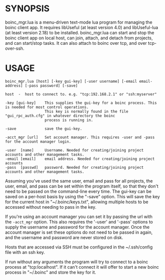 SYNOPSIS
=========

boinc_mgr.lua is a menu-driven text-mode lua program for managing the boinc client app. It requires libUseful (at least version 4.0) and libUseful-lua (at least version 2.18) to be installed. boinc_mgr.lua can start and stop the boinc client app on local host, can join, attach, and detach from projects, and can start/stop tasks. It can also attach to boinc over tcp, and over tcp-over-ssh.

USAGE
=====
```
boinc_mgr.lua [host] [-key gui-key] [-user username] [-email email-address] [-pass password] [-save]

host  -  host to connect to. e.g. "tcp:192.168.2.1" or "ssh:myserver"

-key [gui-key]    This supplies the gui-key for a boinc process. This is needed for most control operations.
                  This key is normally found in the file "gui_rpc_auth.cfg" in whatever directory the boinc
                  process is running in.
 
-save             save the gui-key.

-acct_mgr [url]   Set account manager. This requires -user and -pass for the account manager login.

-user  [name]     Username. Needed for creating/joining project accounts and other management tasks.
-email [email]    email address. Needed for creating/joining project accounts
-pass  [passwd]   password. Needed for creating/joining project accounts and other management tasks.

```

Assuming you've used the same user, email and pass for all projects, the user, email, and pass can be set within the program itself, so that they don't need to be passed on the command-line every time. The gui-key can be saved on a per-host basis by using the "-save" option. This will save the key for the current host in "~/.boinc/keys.txt", allowing multiple hosts to be accessed without needing to pass in the key.

If you're using an account manager you can set it by passing the url with the `-acct_mgr` option. This also requires the '-user' and '-pass' options to supply the username and password for the account manager. Once the account manager is set these options do not need to be passed in again, and the username and password are never stored on disk.

Hosts that are accessed via SSH must be configured in the ~/.ssh/config file with an ssh key.

If run without any arguments the program will try to connect to a boinc process at "tcp:localhost". If it can't connect it will offer to start a new boinc process in "~/.boinc" and store the key for it.

